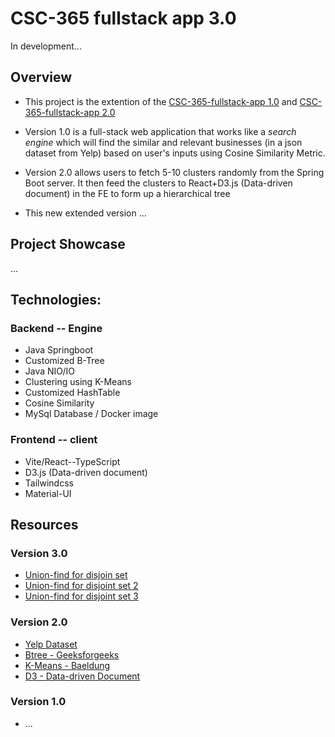 # CSC-365 fullstack app 3.0
In development... 


## Overview
  - This project is the extention of the [CSC-365-fullstack-app 1.0](https://github.com/lgad31vn/CSC-365-fullstack-app) and [CSC-365-fullstack-app 2.0](https://github.com/lgad31vn/CSC-365-fullstack-app-II)
  
  - Version 1.0 is a full-stack web application that works like a *search engine* which will find the similar and relevant businesses (in a json dataset from Yelp) based on user's inputs using Cosine Similarity Metric. 
  
  - Version 2.0 allows users to fetch 5-10 clusters randomly from the Spring Boot server. It then feed the clusters to React+D3.js (Data-driven document) in the FE to form up a hierarchical tree 

  - This new extended version ... 
  

## Project Showcase
...


## Technologies:
### Backend -- Engine
  - Java Springboot
  - Customized B-Tree
  - Java NIO/IO
  - Clustering using K-Means
  - Customized HashTable
  - Cosine Similarity
  - MySql Database / Docker image


### Frontend -- client
  - Vite/React--TypeScript
  - D3.js (Data-driven document)
  - Tailwindcss
  - Material-UI

## Resources
### Version 3.0
  - [Union-find for disjoin set](https://docs.google.com/document/d/1vL7tjxZzut8Cl7L2KYfp9S8DlFDHnWCG4Gwekg8vRWQ/edit#heading=h.m17n12tmqn83)
  - [Union-find for disjoint set 2](https://www.hackerearth.com/practice/notes/disjoint-set-union-union-find/)
  - [Union-find for disjoint set 3](https://cp-algorithms.com/data_structures/disjoint_set_union.html)

### Version 2.0
  - [Yelp Dataset](https://www.yelp.com/dataset)
  - [Btree - Geeksforgeeks](https://www.geeksforgeeks.org/insert-operation-in-b-tree/) 
  - [K-Means - Baeldung](https://www.baeldung.com/java-k-means-clustering-algorithm)
  - [D3 - Data-driven Document](https://observablehq.com/@d3/d3-hierarchy?collection=@d3/d3-hierarchy)

### Version 1.0
  - ...
  
